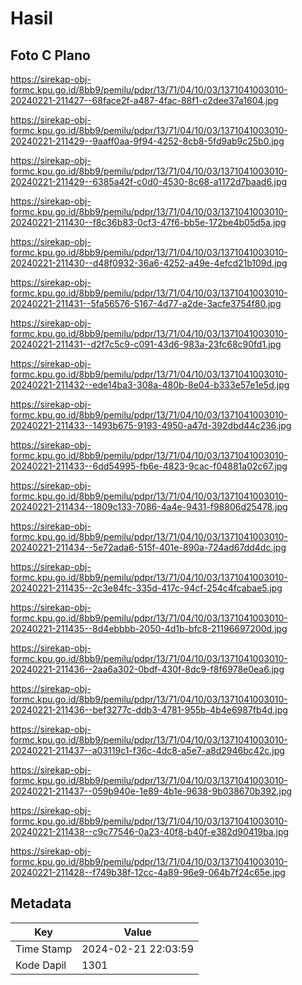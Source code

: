 # Hasil

## Foto C Plano

https://sirekap-obj-formc.kpu.go.id/8bb9/pemilu/pdpr/13/71/04/10/03/1371041003010-20240221-211427--68face2f-a487-4fac-88f1-c2dee37a1604.jpg

https://sirekap-obj-formc.kpu.go.id/8bb9/pemilu/pdpr/13/71/04/10/03/1371041003010-20240221-211429--9aaff0aa-9f94-4252-8cb8-5fd9ab9c25b0.jpg

https://sirekap-obj-formc.kpu.go.id/8bb9/pemilu/pdpr/13/71/04/10/03/1371041003010-20240221-211429--6385a42f-c0d0-4530-8c68-a1172d7baad6.jpg

https://sirekap-obj-formc.kpu.go.id/8bb9/pemilu/pdpr/13/71/04/10/03/1371041003010-20240221-211430--f8c36b83-0cf3-47f6-bb5e-172be4b05d5a.jpg

https://sirekap-obj-formc.kpu.go.id/8bb9/pemilu/pdpr/13/71/04/10/03/1371041003010-20240221-211430--d48f0932-36a6-4252-a49e-4efcd21b109d.jpg

https://sirekap-obj-formc.kpu.go.id/8bb9/pemilu/pdpr/13/71/04/10/03/1371041003010-20240221-211431--5fa56576-5167-4d77-a2de-3acfe3754f80.jpg

https://sirekap-obj-formc.kpu.go.id/8bb9/pemilu/pdpr/13/71/04/10/03/1371041003010-20240221-211431--d2f7c5c9-c091-43d6-983a-23fc68c90fd1.jpg

https://sirekap-obj-formc.kpu.go.id/8bb9/pemilu/pdpr/13/71/04/10/03/1371041003010-20240221-211432--ede14ba3-308a-480b-8e04-b333e57e1e5d.jpg

https://sirekap-obj-formc.kpu.go.id/8bb9/pemilu/pdpr/13/71/04/10/03/1371041003010-20240221-211433--1493b675-9193-4950-a47d-392dbd44c236.jpg

https://sirekap-obj-formc.kpu.go.id/8bb9/pemilu/pdpr/13/71/04/10/03/1371041003010-20240221-211433--6dd54995-fb6e-4823-9cac-f04881a02c67.jpg

https://sirekap-obj-formc.kpu.go.id/8bb9/pemilu/pdpr/13/71/04/10/03/1371041003010-20240221-211434--1809c133-7086-4a4e-9431-f98806d25478.jpg

https://sirekap-obj-formc.kpu.go.id/8bb9/pemilu/pdpr/13/71/04/10/03/1371041003010-20240221-211434--5e72ada6-515f-401e-890a-724ad67dd4dc.jpg

https://sirekap-obj-formc.kpu.go.id/8bb9/pemilu/pdpr/13/71/04/10/03/1371041003010-20240221-211435--2c3e84fc-335d-417c-94cf-254c4fcabae5.jpg

https://sirekap-obj-formc.kpu.go.id/8bb9/pemilu/pdpr/13/71/04/10/03/1371041003010-20240221-211435--8d4ebbbb-2050-4d1b-bfc8-21196697200d.jpg

https://sirekap-obj-formc.kpu.go.id/8bb9/pemilu/pdpr/13/71/04/10/03/1371041003010-20240221-211436--2aa6a302-0bdf-430f-8dc9-f8f6978e0ea6.jpg

https://sirekap-obj-formc.kpu.go.id/8bb9/pemilu/pdpr/13/71/04/10/03/1371041003010-20240221-211436--bef3277c-ddb3-4781-955b-4b4e6987fb4d.jpg

https://sirekap-obj-formc.kpu.go.id/8bb9/pemilu/pdpr/13/71/04/10/03/1371041003010-20240221-211437--a03119c1-f36c-4dc8-a5e7-a8d2946bc42c.jpg

https://sirekap-obj-formc.kpu.go.id/8bb9/pemilu/pdpr/13/71/04/10/03/1371041003010-20240221-211437--059b940e-1e89-4b1e-9638-9b038670b392.jpg

https://sirekap-obj-formc.kpu.go.id/8bb9/pemilu/pdpr/13/71/04/10/03/1371041003010-20240221-211438--c9c77546-0a23-40f8-b40f-e382d90419ba.jpg

https://sirekap-obj-formc.kpu.go.id/8bb9/pemilu/pdpr/13/71/04/10/03/1371041003010-20240221-211428--f749b38f-12cc-4a89-96e9-064b7f24c65e.jpg


## Metadata

| Key        | Value               |
| ---------- | ------------------- |
| Time Stamp | 2024-02-21 22:03:59 |
| Kode Dapil | 1301                |



